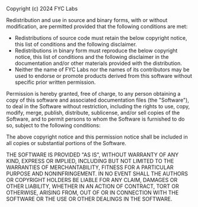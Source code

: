 Copyright (c) 2024 FYC Labs

Redistribution and use in source and binary forms, with or without
modification, are permitted provided that the following conditions are
met:

  - Redistributions of source code must retain the below copyright
      notice, this list of conditions and the following disclaimer.
  - Redistributions in binary form must reproduce the below
      copyright notice, this list of conditions and the following
      disclaimer in the documentation and/or other materials provided
      with the distribution.
  - Neither the name of FYC Labs nor the names of its contributors may be used to endorse 
    or promote products derived from this software without specific prior written permission.

Permission is hereby granted, free of charge, to any person obtaining a copy
of this software and associated documentation files (the "Software"), to deal
in the Software without restriction, including the rights to use, copy, modify,
merge, publish, distribute, sublicense, and/or sell copies of the Software, and
to permit persons to whom the Software is furnished to do so, subject to the
following conditions:

The above copyright notice and this permission notice shall be included in
all copies or substantial portions of the Software.

THE SOFTWARE IS PROVIDED "AS IS", WITHOUT WARRANTY OF ANY KIND, EXPRESS OR
IMPLIED, INCLUDING BUT NOT LIMITED TO THE WARRANTIES OF MERCHANTABILITY,
FITNESS FOR A PARTICULAR PURPOSE AND NONINFRINGEMENT. IN NO EVENT SHALL THE
AUTHORS OR COPYRIGHT HOLDERS BE LIABLE FOR ANY CLAIM, DAMAGES OR OTHER
LIABILITY, WHETHER IN AN ACTION OF CONTRACT, TORT OR OTHERWISE, ARISING FROM,
OUT OF OR IN CONNECTION WITH THE SOFTWARE OR THE USE OR OTHER DEALINGS IN THE
SOFTWARE.
